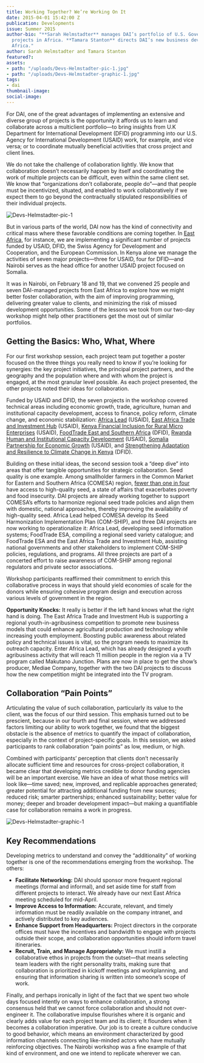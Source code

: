 ```yaml
---
title: Working Together? We’re Working On It
date: 2015-04-01 15:42:00 Z
publication: Developments
issue: Summer 2015
author-bio: "**Sarah Helmstadter** manages DAI’s portfolio of U.S. Government-funded
  projects in Africa. **Tamara Stanton** directs DAI’s new business development in
  Africa."
author: Sarah Helmstadter and Tamara Stanton
featured?: 
assets:
- path: "/uploads/Devs-Helmstadter-pic-1.jpg"
- path: "/uploads/Devs-Helmstadter-graphic-1.jpg"
tags:
- dai
thumbnail-image:
social-image:
---
```


For DAI, one of the great advantages of implementing an extensive and diverse group of projects is the opportunity it affords us to learn and collaborate across a multiclient portfolio—to bring insights from U.K Department for International Development (DFID) programming into our U.S. Agency for International Development (USAID) work, for example, and vice versa; or to coordinate mutually beneficial activities that cross project and client lines.



We do not take the challenge of collaboration lightly. We know that collaboration doesn’t necessarily happen by itself and coordinating the work of multiple projects can be difficult, even within the same client set. We know that “organizations don’t collaborate, people do”—and that people must be incentivized, situated, and enabled to work collaboratively if we expect them to go beyond the contractually stipulated responsibilities of their individual projects.

![Devs-Helmstadter-pic-1](/uploads/Devs-Helmstadter-pic-1.jpg "DAI staff discuss their East Africa-based projects and potential collaboration during a February workshop in Nairobi.") 

But in various parts of the world, DAI now has the kind of connectivity and critical mass where these favorable conditions are coming together. In [East Africa](http://dai.com/extras/maps/index.html), for instance, we are implementing a significant number of projects funded by USAID, DFID, the Swiss Agency for Development and Cooperation, and the European Commission. In Kenya alone we manage the activities of seven major projects—three for USAID, four for DFID—and Nairobi serves as the head office for another USAID project focused on Somalia.

It was in Nairobi, on February 18 and 19, that we convened 25 people and seven DAI-managed projects from East Africa to explore how we might better foster collaboration, with the aim of improving programming, delivering greater value to clients, and minimizing the risk of missed development opportunities. Some of the lessons we took from our two-day workshop might help other practitioners get the most out of similar portfolios.

## Getting the Basics: Who, What, Where

For our first workshop session, each project team put together a poster focused on the three things you really need to know if you’re looking for synergies: the key project initiatives, the principal project partners, and the geography and the population where and with whom the project is engaged, at the most granular level possible. As each project presented, the other projects noted their ideas for collaboration.

<aside> <p>Funded by USAID and DFID, the seven projects in the workshop covered technical areas including economic growth, trade, agriculture, human and institutional capacity development, access to finance, policy reform, climate change, and economic stabilization: <a href="http://dai.com/our-work/projects/africa%E2%80%94africa-lead-ii">Africa Lead</a> (USAID), <a href="http://dai.com/our-work/projects/east-africa%E2%80%94trade-and-investment-hub-tih">East Africa Trade and Investment Hub</a> (USAID), <a href="http://dai.com/our-work/projects/kenya%E2%80%94financial-inclusion-rural-microenterprises-firm">Kenya Financial Inclusion for Rural Micro Enterprises</a> (USAID), <a href="http://dai.com/our-work/projects/east-and-southern-africa%E2%80%94foodtrade-esa">FoodTrade East and Southern Africa</a> (DFID), <a href="http://dai.com/our-work/projects/rwanda%E2%80%94human-and-institutional-capacity-development-project-hicd">Rwanda Human and Institutional Capacity Development</a> (USAID), <a href="http://dai.com/our-work/projects/somalia%E2%80%94partnership-economic-growth-program">Somalia Partnership for Economic Growth</a> (USAID), and <a href="http://dai.com/our-work/projects/kenya%E2%80%94strengthening-adaptation-and-resilience-climate-change-kenya-plus-starck">Strengthening Adaptation and Resilience to Climate Change in Kenya</a> (DFID).</p>
 </aside>

Building on these initial ideas, the second session took a “deep dive” into areas that offer tangible opportunities for strategic collaboration. Seed quality is one example. Among smallholder farmers in the Common Market for Eastern and Southern Africa (COMESA) region, [fewer than one in four](http://www.comesa.int/index.php?option=com_content&view=article&id=1257:poor-seed-contributes-to-food-insecurity&catid=5:latest-news&Itemid=41) have access to high-quality seed, a state of affairs that exacerbates poverty and food insecurity. DAI projects are already working together to support COMESA’s efforts to harmonize regional seed trade policies and align them with domestic, national approaches, thereby improving the availability of high-quality seed. Africa Lead helped COMESA develop its Seed Harmonization Implementation Plan (COM-SHIP), and three DAI projects are now working to operationalize it: Africa Lead, developing seed information systems; FoodTrade ESA, compiling a regional seed variety catalogue; and FoodTrade ESA and the East Africa Trade and Investment Hub, assisting national governments and other stakeholders to implement COM-SHIP policies, regulations, and programs. All three projects are part of a concerted effort to raise awareness of COM-SHIP among regional regulators and private sector associations.

Workshop participants reaffirmed their commitment to enrich this collaborative process in ways that should yield economies of scale for the donors while ensuring cohesive program design and execution across various levels of government in the region.

<aside> <p><strong>Opportunity Knocks:</strong> It really is better if the left hand knows what the right hand is doing. The East Africa Trade and Investment Hub is supporting a regional youth-in-agribusiness competition to promote  new business models that could enhance agricultural production and technology while increasing youth employment. Boosting public awareness about related policy and technical issues is vital, so the program needs to maximize its outreach capacity. Enter Africa Lead, which has already designed a youth agribusiness activity that will reach 11 million people in the region via a TV program called Makutano Junction. Plans are now in place to get the show’s producer, Mediae Company, together with the two DAI projects to discuss how the new competition might be integrated into the TV program.</p>
</aside>

## Collaboration “Pain Points”

Articulating the value of such collaboration, particularly its value to the client, was the focus of our third session. This emphasis turned out to be prescient, because in our fourth and final session, where we addressed factors limiting our ability to work together, we found that the biggest obstacle is the absence of metrics to quantify the impact of collaboration, especially in the context of project-specific goals. In this session, we asked participants to rank collaboration “pain points” as low, medium, or high. 

Combined with participants’ perception that clients don’t necessarily allocate sufficient time and resources for cross-project collaboration, it became clear that developing metrics credible to donor funding agencies will be an important exercise. We have an idea of what those metrics will look like—time saved; new, improved, and replicable approaches generated; greater potential for attracting additional funding from new sources; reduced risk; smarter partnerships; enhanced sustainability; better value for money; deeper and broader development impact—but making a quantifiable case for collaboration remains a work in progress.

![Devs-Helmstadter-graphic-1](/uploads/Devs-Helmstadter-graphic-1.jpg) 

## Key Recommendations

Developing metrics to understand and convey the “additionality” of working together is one of the recommendations emerging from the workshop. The others:
* **Facilitate Networking:** DAI should sponsor more frequent regional meetings (formal and informal), and set aside time for staff from different projects to interact. We already have our next East Africa meeting scheduled for mid-April.
* **Improve Access to Information:** Accurate, relevant, and timely information must be readily available on the company intranet, and actively distributed to key audiences.
* **Enhance Support from Headquarters:** Project directors in the corporate offices must have the incentives and bandwidth to engage with projects outside their scope, and collaboration opportunities should inform travel itineraries.
* **Recruit, Train, and Manage Appropriately:** We must instill a collaborative ethos in projects from the outset—that means selecting team leaders with the right personality traits, making sure that collaboration is prioritized in kickoff meetings and workplanning, and ensuring that information sharing is written into someone’s scope of work.

Finally, and perhaps ironically in light of the fact that we spent two whole days focused intently on ways to enhance collaboration, a strong consensus held that we cannot force collaboration and should not over-engineer it. The collaborative impulse flourishes where it is organic and clearly adds value for each project team and its client; it flounders when it becomes a collaboration imperative. Our job is to create a culture conducive to good behavior, which means an environment characterized by good information channels connecting like-minded actors who have mutually reinforcing objectives. The Nairobi workshop was a fine example of that kind of environment, and one we intend to replicate wherever we can.

